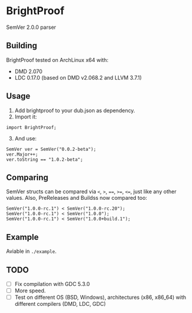 BrightProof
=============
SemVer 2.0.0 parser

## Building
BrightProof tested on ArchLinux x64 with:
- DMD 2.070
- LDC 0.17.0 (based on DMD v2.068.2 and LLVM 3.7.1)

## Usage
1. Add brightproof to your dub.json as dependency.
2. Import it:
```
import BrightProof;
```
3. And use:
```
SemVer ver = SemVer("0.0.2-beta");
ver.Major++;
ver.toString == "1.0.2-beta";
```

## Comparing
SemVer structs can be compared via `<`, `>`, `==`, `>=`, `<=`, just like any other values.
Also, PreReleases and Buildss now compared too:
```
SemVer("1.0.0-rc.1") < SemVer("1.0.0-rc.20");
SemVer("1.0.0-rc.1") < SemVer("1.0.0");
SemVer("1.0.0-rc.1") < SemVer("1.0.0+build.1");
```

## Example
Aviable in `./example`.

## TODO
- [ ] Fix compilation with GDC 5.3.0
- [ ] More speed. 
- [ ] Test on different OS (BSD, Windows), architectures (x86, x86_64) with different compilers (DMD, LDC, GDC)
